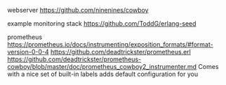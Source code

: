 

webserver
https://github.com/ninenines/cowboy

example monitoring stack
https://github.com/ToddG/erlang-seed

prometheus
https://prometheus.io/docs/instrumenting/exposition_formats/#format-version-0-0-4
https://github.com/deadtrickster/prometheus.erl
https://github.com/deadtrickster/prometheus-cowboy/blob/master/doc/prometheus_cowboy2_instrumenter.md
Comes with a nice set of built-in labels
adds default configuration for you